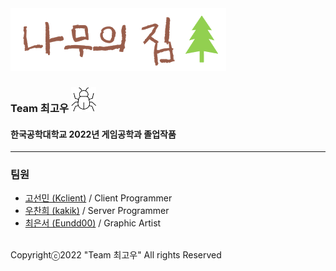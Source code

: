 <img src="로고.png"/>

### Team 최고우 <img src="팀로고.png" width="40" height="40"/>
#### 한국공학대학교 2022년 게임공학과 졸업작품
---
### 팀원
* [고선민 (Kclient)](https://github.com/go4521304) / Client Programmer
* [우찬희 (kakik)](https://github.com/kakik) / Server Programmer
* [최은서 (Eundd00)](https://github.com/Eundd00) / Graphic Artist

<br>
Copyrightⓒ2022 "Team 최고우" All rights Reserved
